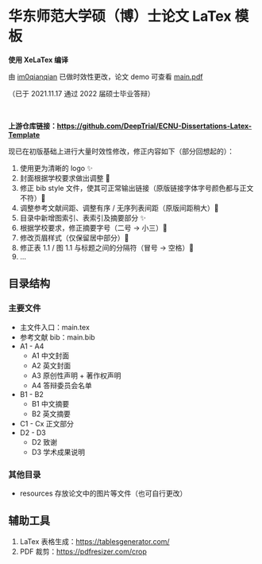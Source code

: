# 华东师范大学硕（博）士论文 LaTex 模板

**使用 XeLaTex 编译**

由 [im0qianqian](https://github.com/im0qianqian) 已做时效性更改，论文 demo 可查看 [main.pdf](./main.pdf)

（已于 2021.11.17 通过 2022 届硕士毕业答辩）

<br/>

**上游仓库链接：https://github.com/DeepTrial/ECNU-Dissertations-Latex-Template**

现已在初版基础上进行大量时效性修改，修正内容如下（部分回想起的）：

1. 使用更为清晰的 logo ✨
2. 封面根据学校要求做出调整 🔨
3. 修正 bib style 文件，使其可正常输出链接（原版链接字体字号颜色都与正文不符）🐛
4. 调整参考文献间距、调整有序 / 无序列表间距（原版间距稍大）🐛
5. 目录中新增图索引、表索引及摘要部分 ✨
6. 根据学校要求，修正摘要字号（二号 -> 小三）🐛
7. 修改页眉样式（仅保留居中部分）🔨
8. 修正表 1.1 / 图 1.1 与标题之间的分隔符（冒号 -> 空格）🐛
9. ...



## 目录结构

### 主要文件

- 主文件入口：main.tex
- 参考文献 bib：main.bib
- A1 - A4
  - A1 中文封面
  - A2 英文封面
  - A3 原创性声明 + 著作权声明
  - A4 答辩委员会名单
- B1 - B2
  - B1 中文摘要
  - B2 英文摘要
- C1 - Cx 正文部分
- D2 - D3
  - D2 致谢
  - D3 学术成果说明



### 其他目录

- resources 存放论文中的图片等文件（也可自行更改）



## 辅助工具

1. LaTex 表格生成：https://tablesgenerator.com/
2. PDF 裁剪：https://pdfresizer.com/crop
